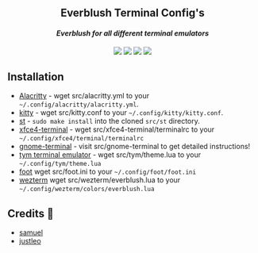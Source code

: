 <h2 align="center">Everblush Terminal Config's</h2>

<p>
<h4 align="center"> <i>Everblush for all different terminal emulators</i> </h4>
</p> 
<p align="center"> 
<img src="https://img.shields.io/github/stars/Everblush/terminal-emulators?color=e57474&labelColor=1e2528&style=for-the-badge"> <img src="https://img.shields.io/github/issues/Everblush/terminal-emulators?color=67b0e8labelColor=1e2528&style=for-the-badge">
<img src="https://img.shields.io/static/v1?label=license&message=MIT&color=8ccf7e&labelColor=1e2528&style=for-the-badge">
<img src="https://img.shields.io/github/forks/Everblush/terminal-emulators?color=e5c76b&labelColor=1e2528&style=for-the-badge">
</p>

## Installation 

- [Alacritty](https://github.com/Everblush/terminal-emulators/tree/main/src/alacritty.yml) - wget src/alacritty.yml to your `~/.config/alacritty/alacritty.yml`. 
- [kitty](https://github.com/Everblush/terminal-emulators/tree/main/src/kitty.conf) - wget src/kitty.conf to your `~/.config/kitty/kitty.conf`.
- [st](https://github.com/Everblush/terminal-emulators/tree/main/st) - `sudo make install` into the cloned `src/st` directory.
- [xfce4-terminal](https://github.com/Everblush/terminal-emulators/tree/main/src/xfce4-terminal/terminalrc) - wget src/xfce4-terminal/terminalrc to your `~/.config/xfce4/terminal/terminalrc` 
- [gnome-terminal](https://github.com/Everblush/terminal-emulators/tree/main/src/gnome-terminal/Everblush.dconf) - visit src/gnome-terminal to get detailed instructions!
- [tym terminal emulator](https://github.com/Everblush/terminal-emulators/tree/main/src/tym/theme.lua) - wget src/tym/theme.lua to your `~/.config/tym/theme.lua`
- [foot](https://github.com/Everblush/terminal-emulators/tree/main/src/foot.ini) wget src/foot.ini to your `~/.config/foot/foot.ini`
- [wezterm](https://github.com/Everblush/terminal-emulators/tree/main/src/wezterm/everblush.lua) wget src/wezterm/everblush.lua to your `~/.config/wezterm/colors/everblush.lua`

## Credits 💝
- [samuel](https://github.com/samuelnihbos)
- [justleo](https://github.com/justleoo)
